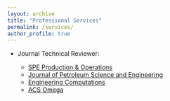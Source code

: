 ```yaml
---
layout: archive
title: "Professional Services"
permalink: /services/
author_profile: true
---
```


- Journal Technical Reviewer:

  - [SPE Production & Operations](https://www.onepetro.org/)
  - [Journal of Petroleum Science and Engineering](https://www.journals.elsevier.com/journal-of-petroleum-science-and-engineering)
  - [Engineering Computations](https://www.emerald.com/insight/publication/issn/0264-4401)
  - [ACS Omega](https://pubs.acs.org/journal/acsodf)
  